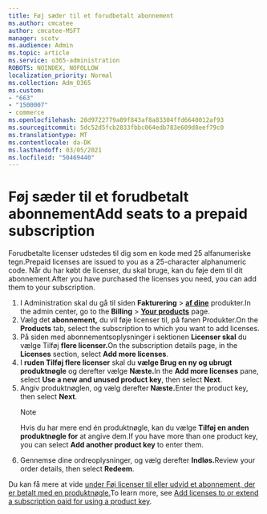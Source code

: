 ```yaml
---
title: Føj sæder til et forudbetalt abonnement
ms.author: cmcatee
author: cmcatee-MSFT
manager: scotv
ms.audience: Admin
ms.topic: article
ms.service: o365-administration
ROBOTS: NOINDEX, NOFOLLOW
localization_priority: Normal
ms.collection: Adm_O365
ms.custom:
- "663"
- "1500007"
- commerce
ms.openlocfilehash: 28d9722779a89f843af8a83304ffd6640012af93
ms.sourcegitcommit: 5dc52d5fcb2833fbbc064edb783e609d8eef79c0
ms.translationtype: MT
ms.contentlocale: da-DK
ms.lasthandoff: 03/05/2021
ms.locfileid: "50469440"
---
```

# <a name="add-seats-to-a-prepaid-subscription"></a><span data-ttu-id="b7fa3-102">Føj sæder til et forudbetalt abonnement</span><span class="sxs-lookup"><span data-stu-id="b7fa3-102">Add seats to a prepaid subscription</span></span>

<span data-ttu-id="b7fa3-103">Forudbetalte licenser udstedes til dig som en kode med 25 alfanumeriske tegn.</span><span class="sxs-lookup"><span data-stu-id="b7fa3-103">Prepaid licenses are issued to you as a 25-character alphanumeric code.</span></span> <span data-ttu-id="b7fa3-104">Når du har købt de licenser, du skal bruge, kan du føje dem til dit abonnement.</span><span class="sxs-lookup"><span data-stu-id="b7fa3-104">After you have purchased the licenses you need, you can add them to your subscription.</span></span>

1. <span data-ttu-id="b7fa3-105">I Administration skal du gå til siden **Fakturering**  >  **[af dine](https://go.microsoft.com/fwlink/p/?linkid=842054)** produkter.</span><span class="sxs-lookup"><span data-stu-id="b7fa3-105">In the admin center, go to the **Billing** > **[Your products](https://go.microsoft.com/fwlink/p/?linkid=842054)** page.</span></span>
2. <span data-ttu-id="b7fa3-106">Vælg det **abonnement,** du vil føje licenser til, på fanen Produkter.</span><span class="sxs-lookup"><span data-stu-id="b7fa3-106">On the **Products** tab, select the subscription to which you want to add licenses.</span></span>
3. <span data-ttu-id="b7fa3-107">På siden med abonnementsoplysninger i sektionen **Licenser skal** du vælge Tilføj **flere licenser.**</span><span class="sxs-lookup"><span data-stu-id="b7fa3-107">On the subscription details page, in the **Licenses** section, select **Add more licenses**.</span></span>
4. <span data-ttu-id="b7fa3-108">I **ruden Tilføj flere licenser** skal du **vælge Brug en ny og ubrugt produktnøgle** og derefter vælge **Næste.**</span><span class="sxs-lookup"><span data-stu-id="b7fa3-108">In the **Add more licenses** pane, select **Use a new and unused product key**, then select **Next**.</span></span>
5. <span data-ttu-id="b7fa3-109">Angiv produktnøglen, og vælg derefter **Næste.**</span><span class="sxs-lookup"><span data-stu-id="b7fa3-109">Enter the product key, then select **Next**.</span></span>
    > [!NOTE]
    > <span data-ttu-id="b7fa3-110">Hvis du har mere end én produktnøgle, kan du vælge **Tilføj en anden produktnøgle for** at angive dem.</span><span class="sxs-lookup"><span data-stu-id="b7fa3-110">If you have more than one product key, you can select **Add another product key** to enter them.</span></span>
6. <span data-ttu-id="b7fa3-111">Gennemse dine ordreoplysninger, og vælg derefter **Indløs.**</span><span class="sxs-lookup"><span data-stu-id="b7fa3-111">Review your order details, then select **Redeem**.</span></span>

<span data-ttu-id="b7fa3-112">Du kan få mere at vide [under Føj licenser til eller udvid et abonnement, der er betalt med en produktnøgle.](https://docs.microsoft.com/microsoft-365/commerce/licenses/add-licenses-using-product-key)</span><span class="sxs-lookup"><span data-stu-id="b7fa3-112">To learn more, see [Add licenses to or extend a subscription paid for using a product key](https://docs.microsoft.com/microsoft-365/commerce/licenses/add-licenses-using-product-key).</span></span>